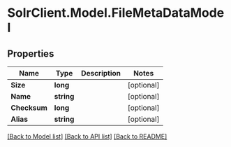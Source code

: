 # SolrClient.Model.FileMetaDataModel

## Properties

Name | Type | Description | Notes
------------ | ------------- | ------------- | -------------
**Size** | **long** |  | [optional] 
**Name** | **string** |  | [optional] 
**Checksum** | **long** |  | [optional] 
**Alias** | **string** |  | [optional] 

[[Back to Model list]](../README.md#documentation-for-models) [[Back to API list]](../README.md#documentation-for-api-endpoints) [[Back to README]](../README.md)

